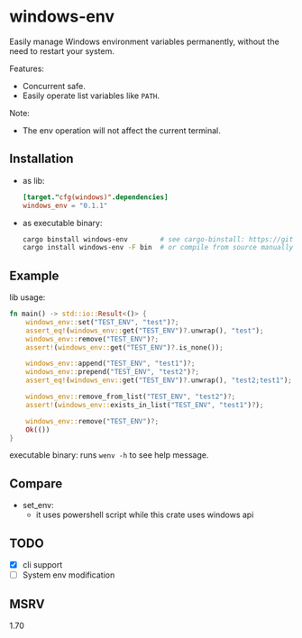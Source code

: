 # windows-env

Easily manage Windows environment variables permanently, without the need to restart your system.

Features:

- Concurrent safe.
- Easily operate list variables like `PATH`.

Note:

- The env operation will not affect the current terminal.

## Installation

- as lib:
  ```toml
  [target."cfg(windows)".dependencies]
  windows_env = "0.1.1"
  ```
- as executable binary:
  ```sh
  cargo binstall windows-env        # see cargo-binstall: https://github.com/cargo-bins/cargo-binstall
  cargo install windows-env -F bin  # or compile from source manually
  ```

## Example

lib usage:

```rs
fn main() -> std::io::Result<()> {
    windows_env::set("TEST_ENV", "test")?;
    assert_eq!(windows_env::get("TEST_ENV")?.unwrap(), "test");
    windows_env::remove("TEST_ENV")?;
    assert!(windows_env::get("TEST_ENV")?.is_none());

    windows_env::append("TEST_ENV", "test1")?;
    windows_env::prepend("TEST_ENV", "test2")?;
    assert_eq!(windows_env::get("TEST_ENV")?.unwrap(), "test2;test1");

    windows_env::remove_from_list("TEST_ENV", "test2")?;
    assert!(windows_env::exists_in_list("TEST_ENV", "test1")?);

    windows_env::remove("TEST_ENV")?;
    Ok(())
}
```

executable binary: runs `wenv -h` to see help message.

## Compare

- set_env:
  - it uses powershell script while this crate uses windows api

## TODO

- [x] cli support
- [ ] System env modification

## MSRV

1.70
